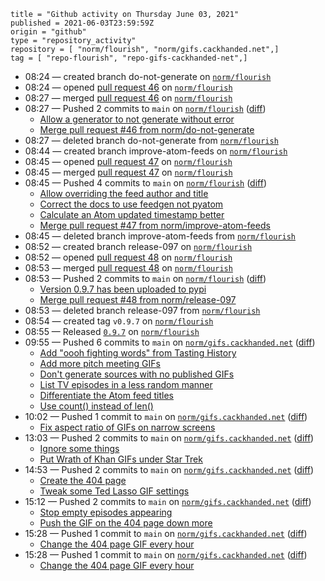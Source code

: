 ```
title = "Github activity on Thursday June 03, 2021"
published = 2021-06-03T23:59:59Z
origin = "github"
type = "repository_activity"
repository = [ "norm/flourish", "norm/gifs.cackhanded.net",]
tag = [ "repo-flourish", "repo-gifs-cackhanded-net",]
```

* 08:24 — created branch do-not-generate on [`norm/flourish`](https://github.com/norm/flourish)
* 08:24 — opened [pull request 46](https://github.com/norm/flourish/pull/46) on [`norm/flourish`](https://github.com/norm/flourish)
* 08:27 — merged [pull request 46](https://github.com/norm/flourish/pull/46) on [`norm/flourish`](https://github.com/norm/flourish)
* 08:27 — Pushed 2 commits to `main` on [`norm/flourish`](https://github.com/norm/flourish) ([diff](https://github.com/norm/flourish/compare/c8145ec57e1f84376aeb22e2e54a1c922263b63a..b8e280557be191b8db23458a506bdcca455f8454))
  * [Allow a generator to not generate without error](https://github.com/norm/flourish/commit/9a1020e5aa8e5d333dc73457827fa95c89f82757)
  * [Merge pull request #46 from norm/do-not-generate](https://github.com/norm/flourish/commit/b8e280557be191b8db23458a506bdcca455f8454)
* 08:27 — deleted branch do-not-generate from [`norm/flourish`](https://github.com/norm/flourish)
* 08:44 — created branch improve-atom-feeds on [`norm/flourish`](https://github.com/norm/flourish)
* 08:45 — opened [pull request 47](https://github.com/norm/flourish/pull/47) on [`norm/flourish`](https://github.com/norm/flourish)
* 08:45 — merged [pull request 47](https://github.com/norm/flourish/pull/47) on [`norm/flourish`](https://github.com/norm/flourish)
* 08:45 — Pushed 4 commits to `main` on [`norm/flourish`](https://github.com/norm/flourish) ([diff](https://github.com/norm/flourish/compare/b8e280557be191b8db23458a506bdcca455f8454..3c73a61e31e97e95a9d82af1252074595d47db5e))
  * [Allow overriding the feed author and title](https://github.com/norm/flourish/commit/3ba5892d24917c21057e313867bd8657087e2b69)
  * [Correct the docs to use feedgen not pyatom](https://github.com/norm/flourish/commit/d63a48bd14daf806ba5af0c85a828a2e571d1e88)
  * [Calculate an Atom updated timestamp better](https://github.com/norm/flourish/commit/5604c49030098c17400b00eb99838a3697c6e428)
  * [Merge pull request #47 from norm/improve-atom-feeds](https://github.com/norm/flourish/commit/3c73a61e31e97e95a9d82af1252074595d47db5e)
* 08:45 — deleted branch improve-atom-feeds from [`norm/flourish`](https://github.com/norm/flourish)
* 08:52 — created branch release-097 on [`norm/flourish`](https://github.com/norm/flourish)
* 08:52 — opened [pull request 48](https://github.com/norm/flourish/pull/48) on [`norm/flourish`](https://github.com/norm/flourish)
* 08:53 — merged [pull request 48](https://github.com/norm/flourish/pull/48) on [`norm/flourish`](https://github.com/norm/flourish)
* 08:53 — Pushed 2 commits to `main` on [`norm/flourish`](https://github.com/norm/flourish) ([diff](https://github.com/norm/flourish/compare/3c73a61e31e97e95a9d82af1252074595d47db5e..f3dce86c5ab733f0bcfea83917b80e916b8c88ae))
  * [Version 0.9.7 has been uploaded to pypi](https://github.com/norm/flourish/commit/92a8e98865f244e2cd1d809ed4ae65347a5ceba4)
  * [Merge pull request #48 from norm/release-097](https://github.com/norm/flourish/commit/f3dce86c5ab733f0bcfea83917b80e916b8c88ae)
* 08:53 — deleted branch release-097 from [`norm/flourish`](https://github.com/norm/flourish)
* 08:54 — created tag `v0.9.7` on [`norm/flourish`](https://github.com/norm/flourish)
* 08:55 — Released [`0.9.7`](https://github.com/norm/flourish/releases/tag/v0.9.7) on [`norm/flourish`](https://github.com/norm/flourish)
* 09:55 — Pushed 6 commits to `main` on [`norm/gifs.cackhanded.net`](https://github.com/norm/gifs.cackhanded.net) ([diff](https://github.com/norm/gifs.cackhanded.net/compare/1baa116268a3f112f1f365593d40a272204aa421..9ad9c45955e1d06cc4d443b55a91ad5039e7727f))
  * [Add "oooh fighting words" from Tasting History](https://github.com/norm/gifs.cackhanded.net/commit/48c1be14fceccd4587c0e9488ac7876aca843b4b)
  * [Add more pitch meeting GIFs](https://github.com/norm/gifs.cackhanded.net/commit/3453a2ff56184fb735be6e945e7d62006ca5287f)
  * [Don't generate sources with no published GIFs](https://github.com/norm/gifs.cackhanded.net/commit/56453ddf57d23c0c756a34da18881b2535a101e5)
  * [List TV episodes in a less random manner](https://github.com/norm/gifs.cackhanded.net/commit/8e1faaa6576a20365c6640de5bc9ebfb09fb888b)
  * [Differentiate the Atom feed titles](https://github.com/norm/gifs.cackhanded.net/commit/01bcc09c7c71880d72e6de084113f2f855b6ebb1)
  * [Use count() instead of len()](https://github.com/norm/gifs.cackhanded.net/commit/9ad9c45955e1d06cc4d443b55a91ad5039e7727f)
* 10:02 — Pushed 1 commit to `main` on [`norm/gifs.cackhanded.net`](https://github.com/norm/gifs.cackhanded.net) ([diff](https://github.com/norm/gifs.cackhanded.net/compare/9ad9c45955e1d06cc4d443b55a91ad5039e7727f..bc66b40f05a4d5aea0aaf3501166f9ecb7db4d3c))
  * [Fix aspect ratio of GIFs on narrow screens](https://github.com/norm/gifs.cackhanded.net/commit/bc66b40f05a4d5aea0aaf3501166f9ecb7db4d3c)
* 13:03 — Pushed 2 commits to `main` on [`norm/gifs.cackhanded.net`](https://github.com/norm/gifs.cackhanded.net) ([diff](https://github.com/norm/gifs.cackhanded.net/compare/bc66b40f05a4d5aea0aaf3501166f9ecb7db4d3c..3fa9fdb8f8b17fa74d7f4d157e7830ee25dddecb))
  * [Ignore some things](https://github.com/norm/gifs.cackhanded.net/commit/d7629b3bdb1f9eb95f01215eea14cced57cec341)
  * [Put Wrath of Khan GIFs under Star Trek](https://github.com/norm/gifs.cackhanded.net/commit/3fa9fdb8f8b17fa74d7f4d157e7830ee25dddecb)
* 14:53 — Pushed 2 commits to `main` on [`norm/gifs.cackhanded.net`](https://github.com/norm/gifs.cackhanded.net) ([diff](https://github.com/norm/gifs.cackhanded.net/compare/3fa9fdb8f8b17fa74d7f4d157e7830ee25dddecb..de7c4eb2fbc33df3de9acc74a716ef7b0cf112e9))
  * [Create the 404 page](https://github.com/norm/gifs.cackhanded.net/commit/f8e42ad6ad883b876cf678712a9dcebad67c9e60)
  * [Tweak some Ted Lasso GIF settings](https://github.com/norm/gifs.cackhanded.net/commit/de7c4eb2fbc33df3de9acc74a716ef7b0cf112e9)
* 15:12 — Pushed 2 commits to `main` on [`norm/gifs.cackhanded.net`](https://github.com/norm/gifs.cackhanded.net) ([diff](https://github.com/norm/gifs.cackhanded.net/compare/de7c4eb2fbc33df3de9acc74a716ef7b0cf112e9..810a0574dd932736e3615b22196b15f23c586abf))
  * [Stop empty episodes appearing](https://github.com/norm/gifs.cackhanded.net/commit/57c87feee0990c1927792b05a4278b300530c9b8)
  * [Push the GIF on the 404 page down more](https://github.com/norm/gifs.cackhanded.net/commit/810a0574dd932736e3615b22196b15f23c586abf)
* 15:28 — Pushed 1 commit to `main` on [`norm/gifs.cackhanded.net`](https://github.com/norm/gifs.cackhanded.net) ([diff](https://github.com/norm/gifs.cackhanded.net/compare/810a0574dd932736e3615b22196b15f23c586abf..75bebf67e5c549b8a8c07bf8b2a7b1701eee9885))
  * [Change the 404 page GIF every hour](https://github.com/norm/gifs.cackhanded.net/commit/75bebf67e5c549b8a8c07bf8b2a7b1701eee9885)
* 15:28 — Pushed 1 commit to `main` on [`norm/gifs.cackhanded.net`](https://github.com/norm/gifs.cackhanded.net) ([diff](https://github.com/norm/gifs.cackhanded.net/compare/75bebf67e5c549b8a8c07bf8b2a7b1701eee9885..ed8c110aad88779b47cc88b01f6005d81206a9b6))
  * [Change the 404 page GIF every hour](https://github.com/norm/gifs.cackhanded.net/commit/ed8c110aad88779b47cc88b01f6005d81206a9b6)
